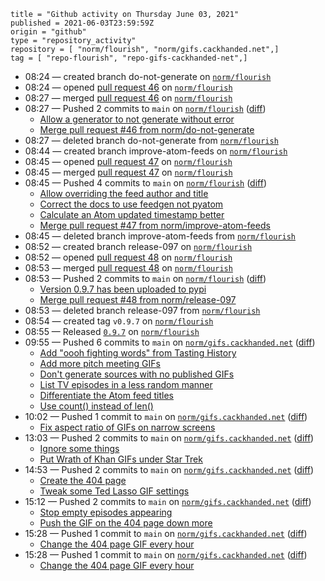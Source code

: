 ```
title = "Github activity on Thursday June 03, 2021"
published = 2021-06-03T23:59:59Z
origin = "github"
type = "repository_activity"
repository = [ "norm/flourish", "norm/gifs.cackhanded.net",]
tag = [ "repo-flourish", "repo-gifs-cackhanded-net",]
```

* 08:24 — created branch do-not-generate on [`norm/flourish`](https://github.com/norm/flourish)
* 08:24 — opened [pull request 46](https://github.com/norm/flourish/pull/46) on [`norm/flourish`](https://github.com/norm/flourish)
* 08:27 — merged [pull request 46](https://github.com/norm/flourish/pull/46) on [`norm/flourish`](https://github.com/norm/flourish)
* 08:27 — Pushed 2 commits to `main` on [`norm/flourish`](https://github.com/norm/flourish) ([diff](https://github.com/norm/flourish/compare/c8145ec57e1f84376aeb22e2e54a1c922263b63a..b8e280557be191b8db23458a506bdcca455f8454))
  * [Allow a generator to not generate without error](https://github.com/norm/flourish/commit/9a1020e5aa8e5d333dc73457827fa95c89f82757)
  * [Merge pull request #46 from norm/do-not-generate](https://github.com/norm/flourish/commit/b8e280557be191b8db23458a506bdcca455f8454)
* 08:27 — deleted branch do-not-generate from [`norm/flourish`](https://github.com/norm/flourish)
* 08:44 — created branch improve-atom-feeds on [`norm/flourish`](https://github.com/norm/flourish)
* 08:45 — opened [pull request 47](https://github.com/norm/flourish/pull/47) on [`norm/flourish`](https://github.com/norm/flourish)
* 08:45 — merged [pull request 47](https://github.com/norm/flourish/pull/47) on [`norm/flourish`](https://github.com/norm/flourish)
* 08:45 — Pushed 4 commits to `main` on [`norm/flourish`](https://github.com/norm/flourish) ([diff](https://github.com/norm/flourish/compare/b8e280557be191b8db23458a506bdcca455f8454..3c73a61e31e97e95a9d82af1252074595d47db5e))
  * [Allow overriding the feed author and title](https://github.com/norm/flourish/commit/3ba5892d24917c21057e313867bd8657087e2b69)
  * [Correct the docs to use feedgen not pyatom](https://github.com/norm/flourish/commit/d63a48bd14daf806ba5af0c85a828a2e571d1e88)
  * [Calculate an Atom updated timestamp better](https://github.com/norm/flourish/commit/5604c49030098c17400b00eb99838a3697c6e428)
  * [Merge pull request #47 from norm/improve-atom-feeds](https://github.com/norm/flourish/commit/3c73a61e31e97e95a9d82af1252074595d47db5e)
* 08:45 — deleted branch improve-atom-feeds from [`norm/flourish`](https://github.com/norm/flourish)
* 08:52 — created branch release-097 on [`norm/flourish`](https://github.com/norm/flourish)
* 08:52 — opened [pull request 48](https://github.com/norm/flourish/pull/48) on [`norm/flourish`](https://github.com/norm/flourish)
* 08:53 — merged [pull request 48](https://github.com/norm/flourish/pull/48) on [`norm/flourish`](https://github.com/norm/flourish)
* 08:53 — Pushed 2 commits to `main` on [`norm/flourish`](https://github.com/norm/flourish) ([diff](https://github.com/norm/flourish/compare/3c73a61e31e97e95a9d82af1252074595d47db5e..f3dce86c5ab733f0bcfea83917b80e916b8c88ae))
  * [Version 0.9.7 has been uploaded to pypi](https://github.com/norm/flourish/commit/92a8e98865f244e2cd1d809ed4ae65347a5ceba4)
  * [Merge pull request #48 from norm/release-097](https://github.com/norm/flourish/commit/f3dce86c5ab733f0bcfea83917b80e916b8c88ae)
* 08:53 — deleted branch release-097 from [`norm/flourish`](https://github.com/norm/flourish)
* 08:54 — created tag `v0.9.7` on [`norm/flourish`](https://github.com/norm/flourish)
* 08:55 — Released [`0.9.7`](https://github.com/norm/flourish/releases/tag/v0.9.7) on [`norm/flourish`](https://github.com/norm/flourish)
* 09:55 — Pushed 6 commits to `main` on [`norm/gifs.cackhanded.net`](https://github.com/norm/gifs.cackhanded.net) ([diff](https://github.com/norm/gifs.cackhanded.net/compare/1baa116268a3f112f1f365593d40a272204aa421..9ad9c45955e1d06cc4d443b55a91ad5039e7727f))
  * [Add "oooh fighting words" from Tasting History](https://github.com/norm/gifs.cackhanded.net/commit/48c1be14fceccd4587c0e9488ac7876aca843b4b)
  * [Add more pitch meeting GIFs](https://github.com/norm/gifs.cackhanded.net/commit/3453a2ff56184fb735be6e945e7d62006ca5287f)
  * [Don't generate sources with no published GIFs](https://github.com/norm/gifs.cackhanded.net/commit/56453ddf57d23c0c756a34da18881b2535a101e5)
  * [List TV episodes in a less random manner](https://github.com/norm/gifs.cackhanded.net/commit/8e1faaa6576a20365c6640de5bc9ebfb09fb888b)
  * [Differentiate the Atom feed titles](https://github.com/norm/gifs.cackhanded.net/commit/01bcc09c7c71880d72e6de084113f2f855b6ebb1)
  * [Use count() instead of len()](https://github.com/norm/gifs.cackhanded.net/commit/9ad9c45955e1d06cc4d443b55a91ad5039e7727f)
* 10:02 — Pushed 1 commit to `main` on [`norm/gifs.cackhanded.net`](https://github.com/norm/gifs.cackhanded.net) ([diff](https://github.com/norm/gifs.cackhanded.net/compare/9ad9c45955e1d06cc4d443b55a91ad5039e7727f..bc66b40f05a4d5aea0aaf3501166f9ecb7db4d3c))
  * [Fix aspect ratio of GIFs on narrow screens](https://github.com/norm/gifs.cackhanded.net/commit/bc66b40f05a4d5aea0aaf3501166f9ecb7db4d3c)
* 13:03 — Pushed 2 commits to `main` on [`norm/gifs.cackhanded.net`](https://github.com/norm/gifs.cackhanded.net) ([diff](https://github.com/norm/gifs.cackhanded.net/compare/bc66b40f05a4d5aea0aaf3501166f9ecb7db4d3c..3fa9fdb8f8b17fa74d7f4d157e7830ee25dddecb))
  * [Ignore some things](https://github.com/norm/gifs.cackhanded.net/commit/d7629b3bdb1f9eb95f01215eea14cced57cec341)
  * [Put Wrath of Khan GIFs under Star Trek](https://github.com/norm/gifs.cackhanded.net/commit/3fa9fdb8f8b17fa74d7f4d157e7830ee25dddecb)
* 14:53 — Pushed 2 commits to `main` on [`norm/gifs.cackhanded.net`](https://github.com/norm/gifs.cackhanded.net) ([diff](https://github.com/norm/gifs.cackhanded.net/compare/3fa9fdb8f8b17fa74d7f4d157e7830ee25dddecb..de7c4eb2fbc33df3de9acc74a716ef7b0cf112e9))
  * [Create the 404 page](https://github.com/norm/gifs.cackhanded.net/commit/f8e42ad6ad883b876cf678712a9dcebad67c9e60)
  * [Tweak some Ted Lasso GIF settings](https://github.com/norm/gifs.cackhanded.net/commit/de7c4eb2fbc33df3de9acc74a716ef7b0cf112e9)
* 15:12 — Pushed 2 commits to `main` on [`norm/gifs.cackhanded.net`](https://github.com/norm/gifs.cackhanded.net) ([diff](https://github.com/norm/gifs.cackhanded.net/compare/de7c4eb2fbc33df3de9acc74a716ef7b0cf112e9..810a0574dd932736e3615b22196b15f23c586abf))
  * [Stop empty episodes appearing](https://github.com/norm/gifs.cackhanded.net/commit/57c87feee0990c1927792b05a4278b300530c9b8)
  * [Push the GIF on the 404 page down more](https://github.com/norm/gifs.cackhanded.net/commit/810a0574dd932736e3615b22196b15f23c586abf)
* 15:28 — Pushed 1 commit to `main` on [`norm/gifs.cackhanded.net`](https://github.com/norm/gifs.cackhanded.net) ([diff](https://github.com/norm/gifs.cackhanded.net/compare/810a0574dd932736e3615b22196b15f23c586abf..75bebf67e5c549b8a8c07bf8b2a7b1701eee9885))
  * [Change the 404 page GIF every hour](https://github.com/norm/gifs.cackhanded.net/commit/75bebf67e5c549b8a8c07bf8b2a7b1701eee9885)
* 15:28 — Pushed 1 commit to `main` on [`norm/gifs.cackhanded.net`](https://github.com/norm/gifs.cackhanded.net) ([diff](https://github.com/norm/gifs.cackhanded.net/compare/75bebf67e5c549b8a8c07bf8b2a7b1701eee9885..ed8c110aad88779b47cc88b01f6005d81206a9b6))
  * [Change the 404 page GIF every hour](https://github.com/norm/gifs.cackhanded.net/commit/ed8c110aad88779b47cc88b01f6005d81206a9b6)
